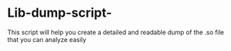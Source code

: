 # Lib-dump-script-
This script will help you create a detailed and readable dump of the .so file that you can analyze easily
